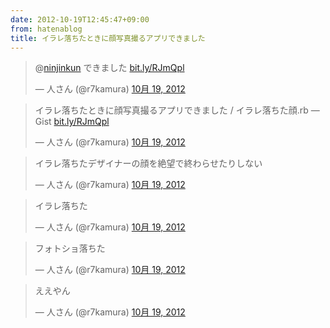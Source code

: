 ```yaml
---
date: 2012-10-19T12:45:47+09:00
from: hatenablog
title: イラレ落ちたときに顔写真撮るアプリできました
---
```

> @[ninjinkun](https://twitter.com/ninjinkun) できました [bit.ly/RJmQpl](http://t.co/JSjzJusO "http://bit.ly/RJmQpl")
> 
> — 人さん (@r7kamura) [10月 19, 2012](https://twitter.com/r7kamura/status/259134697475563521)

<script src="//platform.twitter.com/widgets.js" charset="utf-8"></script>  

> イラレ落ちたときに顔写真撮るアプリできました / イラレ落ちた顔.rb — Gist [bit.ly/RJmQpl](http://t.co/JSjzJusO "http://bit.ly/RJmQpl")
> 
> — 人さん (@r7kamura) [10月 19, 2012](https://twitter.com/r7kamura/status/259134341156855808)

<script src="//platform.twitter.com/widgets.js" charset="utf-8"></script>  

> イラレ落ちたデザイナーの顔を絶望で終わらせたりしない
> 
> — 人さん (@r7kamura) [10月 19, 2012](https://twitter.com/r7kamura/status/259135348796432384)

<script src="//platform.twitter.com/widgets.js" charset="utf-8"></script>  

> イラレ落ちた
> 
> — 人さん (@r7kamura) [10月 19, 2012](https://twitter.com/r7kamura/status/259137450654437378)

<script src="//platform.twitter.com/widgets.js" charset="utf-8"></script>  

> フォトショ落ちた
> 
> — 人さん (@r7kamura) [10月 19, 2012](https://twitter.com/r7kamura/status/259137653314818048)

<script src="//platform.twitter.com/widgets.js" charset="utf-8"></script>  

> ええやん
> 
> — 人さん (@r7kamura) [10月 19, 2012](https://twitter.com/r7kamura/status/259137736668237824)

<script src="//platform.twitter.com/widgets.js" charset="utf-8"></script>

<script src="https://gist.github.com/3916070.js?file=%E3%82%A4%E3%83%A9%E3%83%AC%E8%90%BD%E3%81%A1%E3%81%9F%E9%A1%94.rb"></script>

